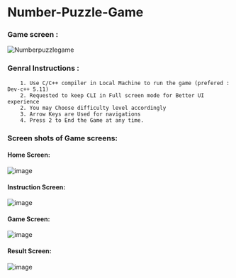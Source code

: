 # Number-Puzzle-Game
### Game screen : 
![Numberpuzzlegame](https://user-images.githubusercontent.com/43089598/104334032-e2a4ec00-5517-11eb-8841-a676f082697d.gif)
### Genral Instructions : 
        1. Use C/C++ compiler in Local Machine to run the game (prefered : Dev-c++ 5.11)
        2. Requested to keep CLI in Full screen mode for Better UI experience
        2. You may Choose difficulty level accordingly
        3. Arrow Keys are Used for navigations
        4. Press 2 to End the Game at any time.
### Screen shots of Game screens:
#### Home Screen:
![image](https://user-images.githubusercontent.com/43089598/104335885-d4f06600-5519-11eb-9142-540b029f999e.png)
#### Instruction Screen:
![image](https://user-images.githubusercontent.com/43089598/104336119-141eb700-551a-11eb-8a7d-59523804b0aa.png)
#### Game Screen:
![image](https://user-images.githubusercontent.com/43089598/104336334-4d572700-551a-11eb-8a46-28661c61b2da.png)
#### Result Screen:
![image](https://user-images.githubusercontent.com/43089598/104336767-c787ab80-551a-11eb-89fc-0e3a6aa88311.png)

        
